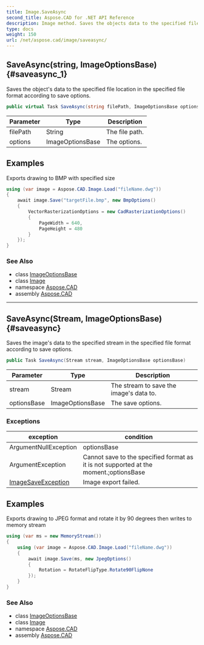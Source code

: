 ```yaml
---
title: Image.SaveAsync
second_title: Aspose.CAD for .NET API Reference
description: Image method. Saves the objects data to the specified file location in the specified file format according to save options
type: docs
weight: 150
url: /net/aspose.cad/image/saveasync/
---
```

## SaveAsync(string, ImageOptionsBase) {#saveasync_1}

Saves the object's data to the specified file location in the specified file format according to save options.

```csharp
public virtual Task SaveAsync(string filePath, ImageOptionsBase options)
```

| Parameter | Type | Description |
| --- | --- | --- |
| filePath | String | The file path. |
| options | ImageOptionsBase | The options. |

## Examples

Exports drawing to BMP with specified size

```csharp
using (var image = Aspose.CAD.Image.Load("fileName.dwg"))
{
    await image.Save("targetFile.bmp", new BmpOptions()
    {
        VectorRasterizationOptions = new CadRasterizationOptions()
        {
            PageWidth = 640,
            PageHeight = 480
        }
    });
}
```

### See Also

* class [ImageOptionsBase](../../imageoptionsbase/)
* class [Image](../)
* namespace [Aspose.CAD](../../image/)
* assembly [Aspose.CAD](../../../)

---

## SaveAsync(Stream, ImageOptionsBase) {#saveasync}

Saves the image's data to the specified stream in the specified file format according to save options.

```csharp
public Task SaveAsync(Stream stream, ImageOptionsBase optionsBase)
```

| Parameter | Type | Description |
| --- | --- | --- |
| stream | Stream | The stream to save the image's data to. |
| optionsBase | ImageOptionsBase | The save options. |

### Exceptions

| exception | condition |
| --- | --- |
| ArgumentNullException | optionsBase |
| ArgumentException | Cannot save to the specified format as it is not supported at the moment.;optionsBase |
| [ImageSaveException](../../../aspose.cad.cadexceptions/imagesaveexception/) | Image export failed. |

## Examples

Exports drawing to JPEG format and rotate it by 90 degrees then writes to memory stream

```csharp
using (var ms = new MemoryStream())
{
    using (var image = Aspose.CAD.Image.Load("fileName.dwg"))
    {
        await image.Save(ms, new JpegOptions()
        {
            Rotation = RotateFlipType.Rotate90FlipNone
        });
    }
}
```

### See Also

* class [ImageOptionsBase](../../imageoptionsbase/)
* class [Image](../)
* namespace [Aspose.CAD](../../image/)
* assembly [Aspose.CAD](../../../)


